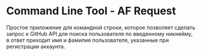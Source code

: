 # Command Line Tool - AF Request

Простое приложение для командной строки, которое позволяет сделать запрос к GitHub API для поиска пользователя по введенному никнейму, в ответ приходит имя и фамилия пользователя, указанные при регистрации аккаунта.
